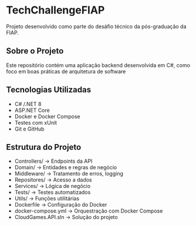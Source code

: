 # TechChallengeFIAP
Projeto desenvolvido como parte do desáfio técnico da pós-graduação da FIAP.

## Sobre o Projeto
Este repositório contém uma aplicação backend desenvolvida em C#, como foco em boas práticas de arquitetura de software

## Tecnologias Utilizadas
- C# /.NET 8
- ASP.NET Core
- Docker e Docker Compose
- Testes com xUnit
- Git e GitHub

## Estrutura do Projeto
- Controllers/ -> Endpoints da API
- Domain/ -> Entidades e regras de negócio
- Middleware/ -> Tratamento de erros, logging
- Repositores/ -> Acesso a dados
- Services/ -> Lógica de negócio
- Tests/ -> Testes automatizados
- Utils/ -> Funções utilitárias
- Dockerfile -> Configuração do Docker
- docker-compose.yml -> Orquestração com Docker Compose
- CloudGames.API.sln -> Solução do projeto
